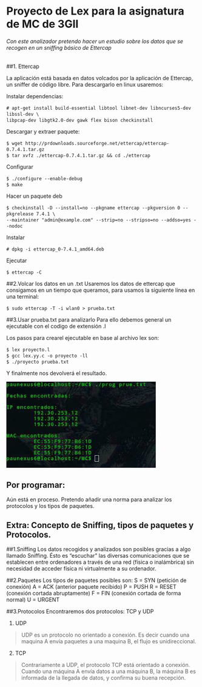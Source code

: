 # Proyecto de Lex para la asignatura de MC de 3GII
###### Con este analizador pretendo hacer un estudio sobre los datos que se recogen en un sniffing básico de Ettercap

##1. Ettercap

La aplicación está basada en datos volcados por la aplicación de Ettercap, un sniffer de código libre. Para descargarlo en linux usaremos:

Instalar dependencias:
```
# apt-get install build-essential libtool libnet-dev libncurses5-dev libssl-dev \
libpcap-dev libgtk2.0-dev gawk flex bison checkinstall
```

Descargar y extraer paquete:
```
$ wget http://prdownloads.sourceforge.net/ettercap/ettercap-0.7.4.1.tar.gz
$ tar xvfz ./ettercap-0.7.4.1.tar.gz && cd ./ettercap
```

Configurar
```
$ ./configure --enable-debug
$ make
```

Hacer un paquete deb
```
$ checkinstall -D --install=no --pkgname ettercap --pkgversion 0 --pkgrelease 7.4.1 \
--maintainer "admin@example.com" --strip=no --stripso=no --addso=yes --nodoc
```

Instalar
```
# dpkg -i ettercap_0-7.4.1_amd64.deb
```

Ejecutar
```
$ ettercap -C
```

##2.Volcar los datos en un .txt
Usaremos los datos de ettercap que consigamos en un tiempo que queramos, para usamos la siguiente línea en una terminal:
```
$ sudo ettercap -T -i wlan0 > prueba.txt
```

##3.Usar prueba.txt para analizarlo
Para ello debemos general un ejecutable con el codigo de extensión .l

Los pasos para crearel ejecutable en base al archivo lex son:
```
$ lex proyecto.l
$ gcc lex.yy.c -o proyecto -ll
$ ./proyecto prueba.txt
```

Y finalmente nos devolverá el resultado.  

![Alt Text](https://github.com/terceranexus6/proyecto_lex/blob/master/images/photo_2016-11-12_17-59-21.jpg)

## Por programar:
Aún está en proceso. Pretendo añadir una norma para analizar los protocolos y los tipos de paquetes.  

## Extra: Concepto de Sniffing, tipos de paquetes y Protocolos. 

##1.Sniffing
Los datos recogidos y analizados son posibles gracias a algo llamado Sniffing. Ésto es “escuchar” las diversas comunicaciones que se establecen entre ordenadores a través de una red (física o inalámbrica) sin necesidad de acceder física ni virtualmente a su ordenador.

##2.Paquetes 
Los tipos de paquetes posibles son:
S = SYN (petición de conexión)
A = ACK (anterior paquete recibido)
P = PUSH 
R = RESET (conexión cortada abruptamente)
F = FIN (conexión cortada de forma normal)
U = URGENT 

##3.Protocolos
Encontraremos dos protocolos: TCP y UDP

1. UDP
>UDP es un protocolo no orientado a conexión. Es decir cuando una maquina A envía paquetes a una maquina B, el flujo es unidireccional.

2. TCP
>Contrariamente a UDP, el protocolo TCP está orientado a conexión. Cuando una máquina A envía datos a una máquina B, la máquina B es informada de la llegada de datos, y confirma su buena recepción.
